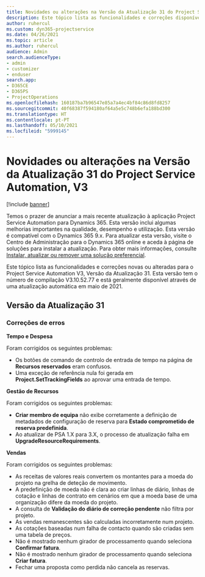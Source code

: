 ```yaml
---
title: Novidades ou alterações na Versão da Atualização 31 do Project Service Automation, V3
description: Este tópico lista as funcionalidades e correções disponíveis no Project Service Automation V3, Versão da Atualização 31, V3.
author: ruhercul
ms.custom: dyn365-projectservice
ms.date: 04/26/2021
ms.topic: article
ms.author: ruhercul
audience: Admin
search.audienceType:
- admin
- customizer
- enduser
search.app:
- D365CE
- D365PS
- ProjectOperations
ms.openlocfilehash: 160187ba7b96547e85a7a4ec4bf84c86d8fd8257
ms.sourcegitcommit: 40f68387f594180af64a5e5c748b6efa188bd300
ms.translationtype: HT
ms.contentlocale: pt-PT
ms.lasthandoff: 05/10/2021
ms.locfileid: "5999145"
---
```

# <a name="whats-new-or-changed-in-project-service-automation-update-release-31-v3"></a>Novidades ou alterações na Versão da Atualização 31 do Project Service Automation, V3

[!include [banner](../includes/psa-now-project-operations.md)]

Temos o prazer de anunciar a mais recente atualização à aplicação Project Service Automation para Dynamics 365. Esta versão inclui algumas melhorias importantes na qualidade, desempenho e utilização. Esta versão é compatível com o Dynamics 365 9.x. Para atualizar esta versão, visite o Centro de Administração para o Dynamics 365 online e aceda à página de soluções para instalar a atualização. Para obter mais informações, consulte [Instalar, atualizar ou remover uma solução preferencial](/power-platform/admin/install-remove-preferred-solution).

Este tópico lista as funcionalidades e correções novas ou alteradas para o Project Service Automation V3, Versão da Atualização 31. Esta versão tem o número de compilação V3.10.52.77 e está geralmente disponível através de uma atualização automática em maio de 2021.

## <a name="update-release-31"></a>Versão da Atualização 31

### <a name="bug-fixes"></a>Correções de erros

**Tempo e Despesa**

Foram corrigidos os seguintes problemas:

- Os botões de comando de controlo de entrada de tempo na página de **Recursos reservados** eram confusos.
- Uma exceção de referência nula foi gerada em **Project.SetTrackingFields** ao aprovar uma entrada de tempo.

**Gestão de Recursos**

Foram corrigidos os seguintes problemas:

- **Criar membro de equipa** não exibe corretamente a definição de metadados de configuração de reserva para **Estado comprometido de reserva predefinida**.
- Ao atualizar de PSA 1.X para 3.X, o processo de atualização falha em **UpgradeResourceRequirements**.


**Vendas**

Foram corrigidos os seguintes problemas:

- As receitas de valores reais convertem os montantes para a moeda do projeto na grelha de deteção de movimento.
- A predefinição de moeda não é clara ao criar linhas de diário, linhas de cotação e linhas de contrato em cenários em que a moeda base de uma organização difere da moeda do projeto.
- A consulta de **Validação do diário de correção pendente** não filtra por projeto.
- As vendas remanescentes são calculadas incorretamente num projeto.
- As cotações baseadas num falha de contacto quando são criadas sem uma tabela de preços.
- Não é mostrado nenhum girador de processamento quando seleciona **Confirmar fatura**.
- Não é mostrado nenhum girador de processamento quando seleciona **Criar fatura**.
- Fechar uma proposta como perdida não cancela as reservas.







